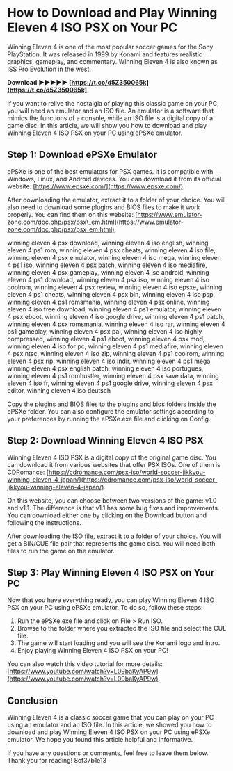 
 
# How to Download and Play Winning Eleven 4 ISO PSX on Your PC
 
Winning Eleven 4 is one of the most popular soccer games for the Sony PlayStation. It was released in 1999 by Konami and features realistic graphics, gameplay, and commentary. Winning Eleven 4 is also known as ISS Pro Evolution in the west.
 
**Download ►►►►► [https://t.co/d5Z350065k](https://t.co/d5Z350065k)**


 
If you want to relive the nostalgia of playing this classic game on your PC, you will need an emulator and an ISO file. An emulator is a software that mimics the functions of a console, while an ISO file is a digital copy of a game disc. In this article, we will show you how to download and play Winning Eleven 4 ISO PSX on your PC using ePSXe emulator.
 
## Step 1: Download ePSXe Emulator
 
ePSXe is one of the best emulators for PSX games. It is compatible with Windows, Linux, and Android devices. You can download it from its official website: [https://www.epsxe.com/](https://www.epsxe.com/).
 
After downloading the emulator, extract it to a folder of your choice. You will also need to download some plugins and BIOS files to make it work properly. You can find them on this website: [https://www.emulator-zone.com/doc.php/psx/psx\_em.html](https://www.emulator-zone.com/doc.php/psx/psx_em.html).
 
winning eleven 4 psx download,  winning eleven 4 iso english,  winning eleven 4 ps1 rom,  winning eleven 4 psx cheats,  winning eleven 4 iso file,  winning eleven 4 psx emulator,  winning eleven 4 iso mega,  winning eleven 4 ps1 iso,  winning eleven 4 psx patch,  winning eleven 4 iso mediafire,  winning eleven 4 psx gameplay,  winning eleven 4 iso android,  winning eleven 4 ps1 download,  winning eleven 4 psx iso,  winning eleven 4 iso coolrom,  winning eleven 4 psx review,  winning eleven 4 iso epsxe,  winning eleven 4 ps1 cheats,  winning eleven 4 psx bin,  winning eleven 4 iso psp,  winning eleven 4 ps1 romsmania,  winning eleven 4 psx online,  winning eleven 4 iso free download,  winning eleven 4 ps1 emulator,  winning eleven 4 psx eboot,  winning eleven 4 iso google drive,  winning eleven 4 ps1 patch,  winning eleven 4 psx romsmania,  winning eleven 4 iso rar,  winning eleven 4 ps1 gameplay,  winning eleven 4 psx pal,  winning eleven 4 iso highly compressed,  winning eleven 4 ps1 eboot,  winning eleven 4 psx mod,  winning eleven 4 iso for pc,  winning eleven 4 ps1 mediafire,  winning eleven 4 psx ntsc,  winning eleven 4 iso zip,  winning eleven 4 ps1 coolrom,  winning eleven 4 psx rip,  winning eleven 4 iso indir,  winning eleven 4 ps1 mega,  winning eleven 4 psx english patch,  winning eleven 4 iso portugues,  winning eleven 4 ps1 romhustler,  winning eleven 4 psx save data,  winning eleven 4 iso fr,  winning eleven 4 ps1 google drive,  winning eleven 4 psx editor,  winning eleven 4 iso deutsch
 
Copy the plugins and BIOS files to the plugins and bios folders inside the ePSXe folder. You can also configure the emulator settings according to your preferences by running the ePSXe.exe file and clicking on Config.
 
## Step 2: Download Winning Eleven 4 ISO PSX
 
Winning Eleven 4 ISO PSX is a digital copy of the original game disc. You can download it from various websites that offer PSX ISOs. One of them is CDRomance: [https://cdromance.com/psx-iso/world-soccer-jikkyou-winning-eleven-4-japan/](https://cdromance.com/psx-iso/world-soccer-jikkyou-winning-eleven-4-japan/).
 
On this website, you can choose between two versions of the game: v1.0 and v1.1. The difference is that v1.1 has some bug fixes and improvements. You can download either one by clicking on the Download button and following the instructions.
 
After downloading the ISO file, extract it to a folder of your choice. You will get a BIN/CUE file pair that represents the game disc. You will need both files to run the game on the emulator.
 
## Step 3: Play Winning Eleven 4 ISO PSX on Your PC
 
Now that you have everything ready, you can play Winning Eleven 4 ISO PSX on your PC using ePSXe emulator. To do so, follow these steps:
 
1. Run the ePSXe.exe file and click on File > Run ISO.
2. Browse to the folder where you extracted the ISO file and select the CUE file.
3. The game will start loading and you will see the Konami logo and intro.
4. Enjoy playing Winning Eleven 4 ISO PSX on your PC!

You can also watch this video tutorial for more details: [https://www.youtube.com/watch?v=L09baKyAP9w](https://www.youtube.com/watch?v=L09baKyAP9w).
 
## Conclusion
 
Winning Eleven 4 is a classic soccer game that you can play on your PC using an emulator and an ISO file. In this article, we showed you how to download and play Winning Eleven 4 ISO PSX on your PC using ePSXe emulator. We hope you found this article helpful and informative.
 
If you have any questions or comments, feel free to leave them below. Thank you for reading!
 8cf37b1e13
 
